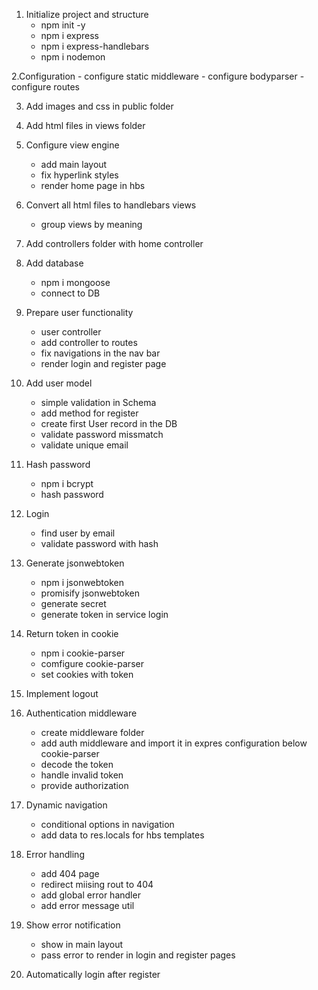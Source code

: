 1. Initialize project and structure
    - npm init -y
    - npm i express
    - npm i express-handlebars
    - npm i nodemon

2.Configuration
    - configure static middleware
    - configure bodyparser
    - configure routes

3. Add images and css in public folder
4. Add html files in views folder
5. Configure view engine
    - add main layout
    - fix hyperlink styles
    - render home page in hbs

6. Convert all html files to handlebars views
    - group views by meaning

7. Add controllers folder with home controller
8. Add database
    - npm i mongoose
    - connect to DB

9. Prepare user functionality 
    - user controller
    - add controller to routes
    - fix navigations in the nav bar
    - render login and register page

10. Add user model
    - simple validation in Schema
    - add method for register
    - create first User record in the DB
    - validate password missmatch
    - validate unique email

11. Hash password
    - npm i bcrypt
    - hash password

12. Login
    - find user by email
    - validate password with hash

13. Generate jsonwebtoken
    - npm i jsonwebtoken
    - promisify jsonwebtoken
    - generate secret
    - generate token in service login

14. Return token in cookie
    - npm i cookie-parser
    - comfigure cookie-parser
    - set cookies with token

15. Implement logout
16. Authentication middleware
    - create middleware folder
    - add auth middleware and import it in expres configuration below cookie-parser
    - decode the token
    - handle invalid token
    - provide authorization

17. Dynamic navigation
    - conditional options in navigation
    - add data to res.locals for hbs templates

18. Error handling
    - add 404 page
    - redirect miising rout to 404
    - add global error handler
    - add error message util

19. Show error notification
    - show in main layout
    - pass error to render in login and register pages

20. Automatically login after register